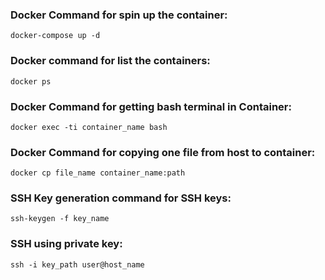 ### Docker Command for spin up the container:
```
docker-compose up -d
```
### Docker command for list the containers:
```
docker ps
```
### Docker Command for getting bash terminal in Container:
```
docker exec -ti container_name bash
```
### Docker Command for copying one file from host to container:
```
docker cp file_name container_name:path
```
### SSH Key generation command for SSH keys:
```
ssh-keygen -f key_name
```
### SSH using private key:
```
ssh -i key_path user@host_name
```